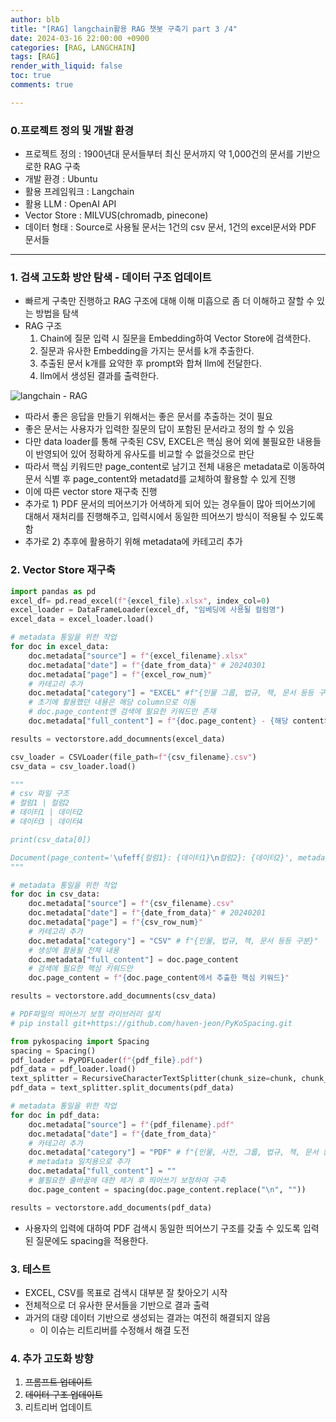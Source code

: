 ```yaml
---
author: blb
title: "[RAG] langchain활용 RAG 챗봇 구축기 part 3 /4"
date: 2024-03-16 22:00:00 +0900
categories: [RAG, LANGCHAIN]
tags: [RAG]
render_with_liquid: false
toc: true
comments: true

---
```



### 0.프로젝트 정의 및 개발 환경  
- 프로젝트 정의 : 1900년대 문서들부터 최신 문서까지 약 1,000건의 문서를 기반으로한 RAG 구축  
- 개발 환경 : Ubuntu  
- 활용 프레임워크 : Langchain  
- 활용 LLM : OpenAI API  
- Vector Store : MILVUS(chromadb, pinecone)  
- 데이터 형태 : Source로 사용될 문서는 1건의 csv 문서, 1건의 excel문서와 PDF 문서들  
 
----  
 
### 1. 검색 고도화 방안 탐색 - 데이터 구조 업데이트  

- 빠르게 구축만 진행하고 RAG 구조에 대해 이해 미흡으로 좀 더 이해하고 잘할 수 있는 방법을 탐색  
- RAG 구조  
  1. Chain에 질문 입력 시 질문을 Embedding하여 Vector Store에 검색한다.  
  2. 질문과 유사한 Embedding을 가지는 문서를 k개 추출한다.  
  3. 추출된 문서 k개를 요약한 후 prompt와 합쳐 llm에 전달한다.  
  4. llm에서 생성된 결과를 출력한다.  
 
![langchain - RAG](https://python.langchain.com/assets/images/rag_retrieval_generation-1046a4668d6bb08786ef73c56d4f228a.png)
 
- 따라서 좋은 응답을 만들기 위해서는 좋은 문서를 추출하는 것이 필요
- 좋은 문서는 사용자가 입력한 질문의 답이 포함된 문서라고 정의 할 수 있음
- 다만 data loader를 통해 구축된 CSV, EXCEL은 핵심 용어 외에 불필요한 내용들이 반영되어 있어 정확하게 유사도를 비교할 수 없을것으로 판단
- 따라서 핵심 키워드만 page_content로 남기고 전체 내용은  metadata로 이동하여 문서 식별 후 page_content와 metadatd를 교체하여 활용할 수 있게 진행
- 이에 따른 vector store 재구축 진행
- 추가로 1) PDF 문서의 띄어쓰기가 어색하게 되어 있는 경우들이 많아 띄어쓰기에 대해서 재처리를 진행해주고, 입력시에서 동일한 띄어쓰기 방식이 적용될 수 있도록 함
- 추가로 2) 추후에 활용하기 위해 metadata에 카테고리 추가


### 2. Vector Store 재구축

```python
import pandas as pd
excel_df= pd.read_excel(f"{excel_file}.xlsx", index_col=0)
excel_loader = DataFrameLoader(excel_df, "임베딩에 사용될 컬럼명")
excel_data = excel_loader.load()

# metadata 통일을 위한 작업
for doc in excel_data:
    doc.metadata["source"] = f"{excel_filename}.xlsx"
    doc.metadata["date"] = f"{date_from_data}" # 20240301
    doc.metadata["page"] = f"{excel_row_num}"
    # 카테고리 추가
    doc.metadata["category"] = "EXCEL" #f"{인물 그룹, 법규, 책, 문서 등등 구분}"
    # 초기에 활용했던 내용은 해당 column으로 이동
    # doc.page_content엔 검색에 필요한 키워드만 존재
    doc.metadata["full_content"] = f"{doc.page_content} - {해당 content의 설명}"

results = vectorstore.add_documnents(excel_data)
```

```python
csv_loader = CSVLoader(file_path=f"{csv_filename}.csv")
csv_data = csv_loader.load()

"""
# csv 파일 구조
# 컬럼1 | 컬럼2
# 데이터1 | 데이터2
# 데이터3 | 데이터4

print(csv_data[0])

Document(page_content='\ufeff{컬럼1}: {데이터1}\n컬럼2}: {데이터2}', metadata={'source': '{csv_filename}.csv', 'row': 0})
"""

# metadata 통일을 위한 작업
for doc in csv_data:
    doc.metadata["source"] = f"{csv_filename}.csv"
    doc.metadata["date"] = f"{date_from_data}" # 20240201
    doc.metadata["page"] = f"{csv_row_num}"
    # 카테고리 추가
    doc.metadata["category"] = "CSV" # f"{인물, 법규, 책, 문서 등등 구분}"
    # 생성에 활용될 전체 내용
    doc.metadata["full_content"] = doc.page_content
    # 검색에 필요한 핵심 키워드만
    doc.page_content = f"{doc.page_content에서 추출한 핵심 키워드}"

results = vectorstore.add_documnents(csv_data)
```

```python
# PDF파일의 띄어쓰기 보정 라이브러리 설치
# pip install git+https://github.com/haven-jeon/PyKoSpacing.git

from pykospacing import Spacing
spacing = Spacing()
pdf_loader = PyPDFLoader(f"{pdf_file}.pdf")
pdf_data = pdf_loader.load()
text_splitter = RecursiveCharacterTextSplitter(chunk_size=chunk, chunk_overlap=overlap)
pdf_data = text_splitter.split_documents(pdf_data)

# metadata 통일을 위한 작업
for doc in pdf_data:
    doc.metadata["source"] = f"{pdf_filename}.pdf"
    doc.metadata["date"] = f"{date_from_data}"
    # 카테고리 추가
    doc.metadata["category"] = "PDF" # f"{인물, 사전, 그룹, 법규, 책, 문서 등등 구분}"
    # metadata 일치용으로 추가
    doc.metadata["full_content"] = ""
    # 불필요한 줄바꿈에 대한 제거 후 띄어쓰기 보정하여 구축
    doc.page_content = spacing(doc.page_content.replace("\n", ""))

results = vectorstore.add_documents(pdf_data)
```

- 사용자의 입력에 대하여 PDF 검색시 동일한 띄어쓰기 구조를 갖출 수 있도록 입력된 질문에도 spacing을 적용한다.


### 3. 테스트
- EXCEL, CSV를 목표로 검색시 대부분 잘 찾아오기 시작
- 전체적으로 더 유사한 문서들을 기반으로 결과 출력
- 과거의 대량 데이터 기반으로 생성되는 결과는 여전히 해결되지 않음
    - 이 이슈는 리트리버를 수정해서 해결 도전
 
 
### 4. 추가 고도화 방향  
1) ~~프롬프트 업데이트~~  
2) ~~데이터 구조 업데이트~~
3) 리트리버 업데이트  
